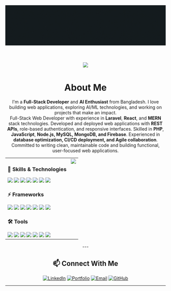 <div align="center">
  <img src="Untitled design (1).gif" width="800"/>
</div>

<div align="center">

<!-- Animated Header -->
<h1>
  <img src="https://readme-typing-svg.herokuapp.com/?font=Righteous&size=35&center=true&vCenter=true&width=500&height=70&duration=4000&lines=I'm+Adlul+Islam;" />
</h1>

# About Me

I'm a **Full-Stack Developer** and **AI Enthusiast** from Bangladesh. I love building web applications, exploring AI/ML technologies, and working on projects that make an impact.  
Full-Stack Web Developer with experience in **Laravel**, **React**, and **MERN** stack technologies. Developed and deployed 
web applications with **REST APIs**, role-based authentication, and responsive interfaces. Skilled in **PHP**, **JavaScript**, 
**Node.js, MySQL, MongoDB, and Firebase**. Experienced in **database optimization, CI/CD deployment, and Agile 
collaboration**. Committed to writing clean, maintainable code and building functional, user-focused web applications.

<table>
  <tr>
    <!-- Column 1: Skills & Frameworks & Tools -->
    <td valign="top">
      <!-- Animated Skills -->
      <h3>🚀 Skills & Technologies</h3>
      <div>
        <img src="https://img.shields.io/badge/JavaScript-F7DF1E?style=for-the-badge&logo=javascript&logoColor=black"/>
        <img src="https://img.shields.io/badge/TypeScript-007ACC?style=for-the-badge&logo=typescript&logoColor=white"/>
        <img src="https://img.shields.io/badge/Python-3776AB?style=for-the-badge&logo=python&logoColor=white"/>
        <img src="https://img.shields.io/badge/Java-ED8B00?style=for-the-badge&logo=java&logoColor=white"/>
        <img src="https://img.shields.io/badge/C++-00599C?style=for-the-badge&logo=c%2B%2B&logoColor=white"/>
        <img src="https://img.shields.io/badge/C%23-239120?style=for-the-badge&logo=c-sharp&logoColor=white"/>
        <img src="https://img.shields.io/badge/Ruby-CC342D?style=for-the-badge&logo=ruby&logoColor=white"/>
      </div>
      <!-- Frameworks -->
      <h3>⚡ Frameworks</h3>
      <div>
        <img src="https://img.shields.io/badge/React-20232A?style=for-the-badge&logo=react&logoColor=61DAFB"/>
        <img src="https://img.shields.io/badge/Node.js-339933?style=for-the-badge&logo=nodedotjs&logoColor=white"/>
        <img src="https://img.shields.io/badge/Vue.js-35495E?style=for-the-badge&logo=vuedotjs&logoColor=4FC08D"/>
        <img src="https://img.shields.io/badge/Angular-DD0031?style=for-the-badge&logo=angular&logoColor=white"/>
        <img src="https://img.shields.io/badge/Django-092E20?style=for-the-badge&logo=django&logoColor=white"/>
        <img src="https://img.shields.io/badge/Flask-000000?style=for-the-badge&logo=flask&logoColor=white"/>
        <img src="https://img.shields.io/badge/Next.js-000000?style=for-the-badge&logo=nextdotjs&logoColor=white"/>
      </div>
      <!-- Tools -->
      <h3>🛠 Tools</h3>
      <div>
        <img src="https://img.shields.io/badge/Git-F05032?style=for-the-badge&logo=git&logoColor=white"/>
        <img src="https://img.shields.io/badge/Docker-2496ED?style=for-the-badge&logo=docker&logoColor=white"/>
        <img src="https://img.shields.io/badge/AWS-232F3E?style=for-the-badge&logo=amazonaws&logoColor=white"/>
        <img src="https://img.shields.io/badge/Linux-FCC624?style=for-the-badge&logo=linux&logoColor=black"/>
        <img src="https://img.shields.io/badge/PostgreSQL-336791?style=for-the-badge&logo=postgresql&logoColor=white"/>
        <img src="https://img.shields.io/badge/MySQL-4479A1?style=for-the-badge&logo=mysql&logoColor=white"/>
        <img src="https://img.shields.io/badge/VS%20Code-007ACC?style=for-the-badge&logo=visualstudiocode&logoColor=white"/>
      </div>
    </td>
    <!-- Column 2: GIF -->
    <td valign="top" align="center">
      <img src="https://media3.giphy.com/media/v1.Y2lkPTc5MGI3NjExNXFycWFjNm94YWJtN3UyZXg5bmVvdnM0YmRhN2FzYWVxaHUyeW43eiZlcD12MV9pbnRlcm5hbF9naWZfYnlfaWQmY3Q9Zw/bGgsc5mWoryfgKBx1u/giphy.gif" height="400"/>
    </td>
  </tr>
</table>
---

## 📫 Connect With Me

<div align="center">

[![LinkedIn](https://img.shields.io/badge/LinkedIn-0077B5?style=for-the-badge&logo=linkedin&logoColor=white)](https://linkedin.com/in/adlul-islam)
[![Portfolio](https://img.shields.io/badge/Portfolio-000000?style=for-the-badge&logo=github&logoColor=white)](https://md-borno.netlify.app/)
[![Email](https://img.shields.io/badge/Email-D14836?style=for-the-badge&logo=gmail&logoColor=white)](mailto:adlulislam07@email.com)
[![GitHub](https://img.shields.io/badge/GitHub-181717?style=for-the-badge&logo=github&logoColor=white)](https://github.com/md-borno)

</div>

---
